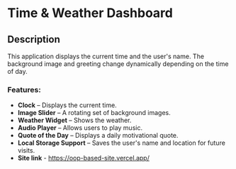 # Time & Weather Dashboard

## Description

This application displays the current time and the user's name. The background image and greeting change dynamically depending on the time of day.

### Features:
- **Clock** – Displays the current time.
- **Image Slider** – A rotating set of background images.
- **Weather Widget** – Shows the weather.
- **Audio Player** – Allows users to play music.
- **Quote of the Day** – Displays a daily motivational quote.
- **Local Storage Support** – Saves the user's name and location for future visits.
- **Site link** - https://oop-based-site.vercel.app/
